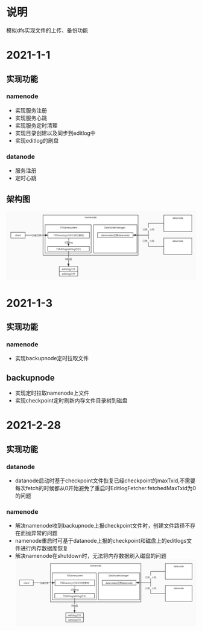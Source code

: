 # 说明
模拟dfs实现文件的上传、备份功能

# 2021-1-1
## 实现功能
### namenode
- 实现服务注册
- 实现服务心跳
- 实现服务定时清理
- 实现目录创建以及同步到editlog中
- 实现editlog的刷盘
### datanode
- 服务注册
- 定时心跳
## 架构图
![架构图](img/2021-01-01/img.jpg)

# 2021-1-3
## 实现功能
### namenode
- 实现backupnode定时拉取文件
## backupnode
- 实现定时拉取namenode上文件
- 实现checkpoint定时刷新内存文件目录树到磁盘

# 2021-2-28
## 实现功能
### datanode
- datanode启动时基于checkpoint文件恢复已经checkpoint的maxTxid,不需要每次fetch的时候都从0开始避免了重启时EditlogFetcher.fetchedMaxTxid为0的问题
### namenode
- 解决namenode收到backupnode上报checkpoint文件时，创建文件路径不存在而抛异常的问题
- namenode重启时可基于datanode上报的checkpoint和磁盘上的editlogs文件进行内存数据库恢复
- 解决namenode在shutdown时，无法将内存数据刷入磁盘的问题
![架构图](img/2021-01-01/img.jpg)